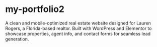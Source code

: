 # my-portfolio2
A clean and mobile-optimized real estate website designed for Lauren Rogers, a Florida-based realtor. Built with WordPress and Elementor to showcase properties, agent info, and contact forms for seamless lead generation.

